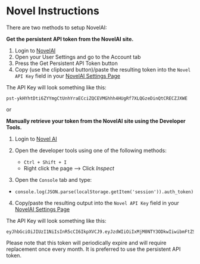 # Novel Instructions

There are two methods to setup NovelAI:

**Get the persistent API token from the NovelAI site.**

1. Login to [NovelAI](https://novelai.net/stories)
2. Open your User Settings and go to the Account tab
3. Press the Get Persistent API Token button
4. Copy (use the clipboard button)/paste the resulting token into the `Novel API Key` field in your [NovelAI Settings Page](https://agnai.chat/settings?tab=ai&service=novelai)

The API Key will look something like this:

```
pst-ykHYhtDti6ZYYmgCtUnhYraECciZQCEVMGhhh4HUgRf7XLQGzeDinQtCRECZJXWE
```

or

**Manually retrieve your token from the NovelAI site using the Developer Tools.**

1. Login to [Novel AI](https://novelai.net/stories)
2. Open the developer tools using one of the following methods:

   - `Ctrl + Shift + I`
   - Right click the page --> Click _Inspect_

3. Open the `Console` tab and type:

- `console.log(JSON.parse(localStorage.getItem('session')).auth_token)`

4. Copy/paste the resulting output into the `Novel API Key` field in your [NovelAI Settings Page](https://agnai.chat/settings?tab=ai&service=novelai)

The API Key will look something like this:

```
eyJhbGciOiJIUzI1NiIsInR5cCI6IkpXVCJ9.eyJzdWIiOiIxMjM0NTY3ODkwIiwibmFtZSI6Ii4uLiIsImlhdCI6MTUxNjIzOTAyMn0.pCVUFONBLI_Lw3vKQG6ykCkuWNeG4cDhdEqRO_QJbh4
```

Please note that this token will periodically expire and will require replacement once every month. It is preferred to use the persistent API token.